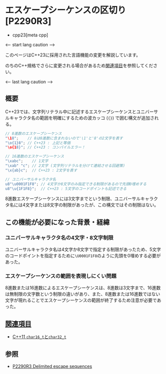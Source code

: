 # エスケープシーケンスの区切り [P2290R3]
* cpp23[meta cpp]

<-- start lang caution -->

このページはC++23に採用された言語機能の変更を解説しています。

のちのC++規格でさらに変更される場合があるため[関連項目](#relative_page)を参照してください。

<-- last lang caution -->

## 概要
C++23では、文字列リテラル中に記述するエスケープシーケンスとユニバーサルキャラクタ名の範囲を明確にするための波カッコ (`{}`) で囲む構文が追加される。

```cpp
// 8進数のエスケープシーケンス
"\18";    // 8は8進数に含まれないので'\1'と'8'の2文字を表す
"\o{1}8"; // C++23 : 上記と等価
"\o{18}"; // C++23 : コンパイルエラー！

// 16進数のエスケープシーケンス
"\xabc";    // 1文字
"\xab" "c"; // 2文字 (文字列リテラルを分けて連結させる回避策)
"\x{ab}c";  // C++23 : 2文字を表す

// ユニバーサルキャラクタ名
u8"\u0001F1F8"; // 4文字か8文字のみ指定できる制限があるので先頭0埋めする
u8"\u{1F1F8}";  // C++23 : 5文字のコードポイントも記述できる
```

8進数エスケープシーケンスには3文字までという制限、ユニバーサルキャラクタ名には4文字または8文字の制限があったが、この構文ではその制限はない。


## この機能が必要になった背景・経緯
### ユニバーサルキャラクタ名の4文字・8文字制限
ユニバーサルキャラクタ名は4文字か8文字で指定する制限があったため、5文字のコードポイントを指定するために`\U0001F1F8`のように先頭を0埋めする必要があった。

### エスケープシーケンスの範囲を表現しにくい問題
8進数または16進数によるエスケープシーケンスは、8進数は3文字まで、16進数は無制限の文字数という制限の違いがあり、また、8進数または16進数ではない文字が現れることでエスケープシーケンスの範囲が終了するため注意が必要であった。


## <a id="relative-page" href="#relative-page">関連項目</a>
- [C++11 `char16_t`と`char32_t`](/lang/cpp11/char16_32.md)


## 参照
- [P2290R3 Delimited escape sequences](https://www.open-std.org/jtc1/sc22/wg21/docs/papers/2022/p2290r3.pdf)